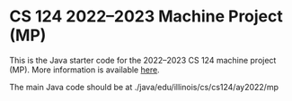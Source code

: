 # CS 124 2022–2023 Machine Project (MP)

This is the Java starter code for the 2022–2023 CS 124 machine project (MP).
More information is available [here](https://cs124.org/MP/).

The main Java code should be at ./java/edu/illinois/cs/cs124/ay2022/mp
